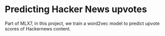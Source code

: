 # Predicting Hacker News upvotes
Part of MLX7, in this project, we train a word2vec model to predict upvote scores of Hackernews content. 
